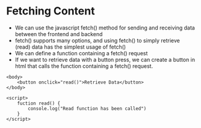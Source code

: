 # Fetching Content
- We can use the javascript fetch() method for sending and receiving data between the frontend and backend
- fetch() supports many options, and using fetch() to simply retrieve (read) data has the simplest usage of fetch()
- We can define a function containing a fetch() request
- If we want to retrieve data with a button press, we can create a button in html that calls the function containing a fetch() request.

```
<body>
    <button onclick="read()">Retrieve Data</button>
</body>

<script>
    fuction read() {
        console.log("Read function has been called")
    }
</script>
```